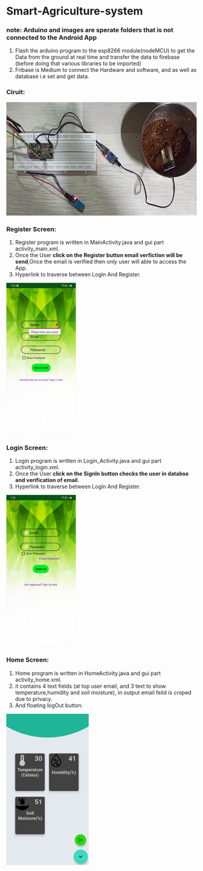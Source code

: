 # Smart-Agriculture-system

### note: Arduino and images are sperate folders that is not connected to the Android App

1) Flash the arduino program to the esp8266 module(nodeMCU) to get the Data from the ground at real time and transfer the data to firebase (before doing that various libraries to be imported)
2) Fribase is Medium to connect the Hardware and software, and as well as database   i.e set and get data.

### Ciruit:
<img alt="circuit" height="300" src="images/ciruite.png">

### Register Screen:

1) Register program is written in MainActivity.java and gui part activity_main.xml.
2) Once the User **click on the Register button email verfiction will be send**,Once the email is verified then only user will able to access the App.
3) Hyperlink to traverse between Login And Register.
<img alt="Register" height="400" src="images/register.jpg">

### Login Screen:

1) Login program is written in Login_Activity.java and gui part activity_login.xml.
2) Once the User **click on the SignIn button checks the user in databse and verification of email**.
3) Hyperlink to traverse between Login And Register.
<img alt="Login" height="400" src="images/login.jpg">

### Home Screen:

1) Home program is written in HomeActivity.java and gui part activity_home.xml.
2) it contains 4 text fields (at top user email, and 3 text to show temperature,humidity and soil moisture), in output email feild is croped due to privacy.
3) And floating logOut button.
<img alt="Monitor" height="400" src="images/monitor.jpg">
